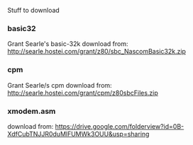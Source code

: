 Stuff to download

### basic32 ###
  Grant Searle's basic-32k
  download from: http://searle.hostei.com/grant/z80/sbc_NascomBasic32k.zip

### cpm ###
  Grant Searle/s cpm
  download from: http://searle.hostei.com/grant/cpm/z80sbcFiles.zip

### xmodem.asm ###
  download from: https://drive.google.com/folderview?id=0B-XdfCubTNJJR0duMlFUMWk3OUU&usp=sharing
